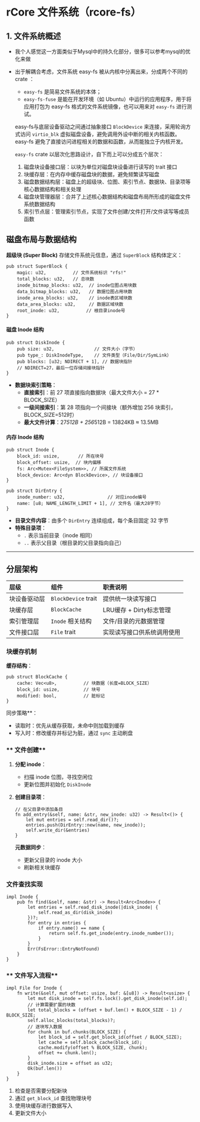 # **rCore 文件系统（rcore-fs）**

## **1. 文件系统概述**

- 我个人感觉这一方面类似于Mysql中的持久化部分，很多可以参考mysql的优化来做

- 出于解耦合考虑，文件系统 easy-fs 被从内核中分离出来，分成两个不同的 crate ：

  - `easy-fs` 是简易文件系统的本体；
  - `easy-fs-fuse` 是能在开发环境（如 Ubuntu）中运行的应用程序，用于将应用打包为 easy-fs 格式的文件系统镜像，也可以用来对 `easy-fs` 进行测试。

  easy-fs与底层设备驱动之间通过抽象接口 `BlockDevice` 来连接，采用轮询方式访问 `virtio_blk` 虚拟磁盘设备，避免调用外设中断的相关内核函数。easy-fs 避免了直接访问进程相关的数据和函数，从而能独立于内核开发。

  `easy-fs` crate 以层次化思路设计，自下而上可以分成五个层次：

  1. 磁盘块设备接口层：以块为单位对磁盘块设备进行读写的 trait 接口
  2. 块缓存层：在内存中缓存磁盘块的数据，避免频繁读写磁盘
  3. 磁盘数据结构层：磁盘上的超级块、位图、索引节点、数据块、目录项等核心数据结构和相关处理
  4. 磁盘块管理器层：合并了上述核心数据结构和磁盘布局所形成的磁盘文件系统数据结构
  5. 索引节点层：管理索引节点，实现了文件创建/文件打开/文件读写等成员函数



##  磁盘布局与数据结构

**超级块 (Super Block)**
存储文件系统元信息，通过 `SuperBlock` 结构体定义：

```
pub struct SuperBlock {
    magic: u32,          // 文件系统标识 "rfs!"
    total_blocks: u32,   // 总块数
    inode_bitmap_blocks: u32,  // inode位图占用块数
    data_bitmap_blocks: u32,   // 数据位图占用块数
    inode_area_blocks: u32,    // inode表区域块数
    data_area_blocks: u32,     // 数据区域块数
    root_inode: u32,          // 根目录inode号
}
```

#### **磁盘 Inode 结构**

```
pub struct DiskInode {
    pub size: u32,               // 文件大小（字节）
    pub type_: DiskInodeType,    // 文件类型（File/Dir/SymLink）
    pub blocks: [u32; NDIRECT + 1], // 数据块指针
    // NDIRECT=27，最后一位存储间接块指针
}
```

- **数据块索引策略**：
  - **直接索引**：前 27 项直接指向数据块（最大文件大小 = 27 * BLOCK_SIZE）
  - **一级间接索引**：第 28 项指向一个间接块（额外增加 256 块索引，BLOCK_SIZE=512时）
  - **最大文件计算**：27*512B + 256*512B = 13824KB ≈ 13.5MB

#### **内存 Inode 结构**

```
pub struct Inode {
    block_id: usize,       // 所在块号
    block_offset: usize,  // 块内偏移
    fs: Arc<Mutex<FileSystem>>, // 所属文件系统
    block_device: Arc<dyn BlockDevice>, // 块设备接口
}
```

```
pub struct DirEntry {
    inode_number: u32,                // 对应inode编号
    name: [u8; NAME_LENGTH_LIMIT + 1], // 文件名（最大28字节）
}
```

- **目录文件内容**：由多个 `DirEntry` 连续组成，每个条目固定 32 字节
- **特殊目录项**：
  - `.` 表示当前目录（inode 相同）
  - `..` 表示父目录（根目录的父目录指向自己）

------

## 分层架构



| 层级         | 组件                | 职责说明                   |
| :----------- | :------------------ | :------------------------- |
| 块设备驱动层 | `BlockDevice` trait | 提供统一块读写接口         |
| 块缓存层     | `BlockCache`        | LRU缓存 + Dirty标志管理    |
| 索引管理层   | `Inode` 相关结构    | 文件/目录的元数据管理      |
| 文件接口层   | `File` trait        | 实现读写接口供系统调用使用 |

### 块缓存机制

**缓存结构**：

```
pub struct BlockCache {
    cache: Vec<u8>,          // 块数据（长度=BLOCK_SIZE）
    block_id: usize,         // 块号
    modified: bool,          // 脏标记
}
```

同步策略**：

- 读取时：优先从缓存获取，未命中则加载到缓存
- 写入时：修改缓存并标记为脏，通过 `sync` 主动刷盘

### ** 文件创建**

1. **分配 inode**：

   - 扫描 inode 位图，寻找空闲位
   - 更新位图并初始化 `DiskInode`

2. **创建目录项**：

   ```
   // 在父目录中添加条目
   fn add_entry(&self, name: &str, new_inode: u32) -> Result<()> {
       let mut entries = self.read_dir()?;
       entries.push(DirEntry::new(name, new_inode));
       self.write_dir(&entries)
   }
   ```

   **元数据同步**：

   - 更新父目录的 inode 大小
   - 刷新相关块缓存

### **文件查找实现**

```
impl Inode {
    pub fn find(&self, name: &str) -> Result<Arc<Inode>> {
        let entries = self.read_disk_inode(|disk_inode| {
            self.read_as_dir(disk_inode)
        })?;
        for entry in entries {
            if entry.name() == name {
                return self.fs.get_inode(entry.inode_number());
            }
        }
        Err(FsError::EntryNotFound)
    }
}
```



### ** 文件写入流程**

```
impl File for Inode {
    fn write(&self, mut offset: usize, buf: &[u8]) -> Result<usize> {
        let mut disk_inode = self.fs.lock().get_disk_inode(self.id);
        // 计算需要扩展的块数
        let total_blocks = (offset + buf.len() + BLOCK_SIZE - 1) / BLOCK_SIZE;
        self.alloc_blocks(total_blocks)?;
        // 逐块写入数据
        for chunk in buf.chunks(BLOCK_SIZE) {
            let block_id = self.get_block_id(offset / BLOCK_SIZE);
            let cache = self.block_cache(block_id);
            cache.modify(offset % BLOCK_SIZE, chunk);
            offset += chunk.len();
        }
        disk_inode.size = offset as u32;
        Ok(buf.len())
    }
}
```

1. 检查是否需要分配新块
2. 通过 `get_block_id` 查找物理块号
3. 使用块缓存进行数据写入
4. 更新文件大小